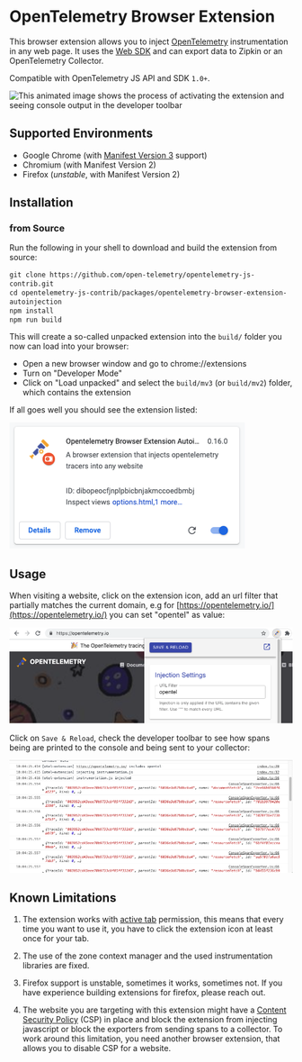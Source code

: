 # OpenTelemetry Browser Extension

This browser extension allows you to inject [OpenTelemetry](https://opentelemetry.io/) instrumentation in any web page. It uses the [Web SDK](https://github.com/open-telemetry/opentelemetry-js/tree/main/packages/opentelemetry-sdk-trace-web) and can export data to Zipkin or an OpenTelemetry Collector.

Compatible with OpenTelemetry JS API and SDK `1.0+`.

![This animated image shows the process of activating the extension and seeing console output in the developer toolbar](./images/inject-opentelemetry.gif)

## Supported Environments

* Google Chrome (with [Manifest Version 3](https://developer.chrome.com/docs/extensions/mv3/intro/) support)
* Chromium (with Manifest Version 2)
* Firefox (*unstable*, with Manifest Version 2)

## Installation

### from Source

Run the following in your shell to download and build the extension from source:

```shell
git clone https://github.com/open-telemetry/opentelemetry-js-contrib.git
cd opentelemetry-js-contrib/packages/opentelemetry-browser-extension-autoinjection
npm install
npm run build
```

This will create a so-called unpacked extension into the `build/` folder you now can load into your browser:

* Open a new browser window and go to chrome://extensions
* Turn on "Developer Mode"
* Click on "Load unpacked" and select the `build/mv3` (or `build/mv2`) folder, which contains the extension

If all goes well you should see the extension listed:

![This image shows the extension being installed in chrome://extensions](./images/extensionCard.png)

## Usage

When visiting a website, click on the extension icon, add an url filter that partially matches the current domain, e.g for [https://opentelemetry.io/](https://opentelemetry.io/) you can set "opentel" as value:

![This image shows an open extension popup with url filter set to "opentel"](./images/popup.png)

Click on `Save & Reload`, check the developer toolbar to see how spans being are printed to the console and being sent to your collector:

![This image shows spans being printed into the console of the developer toolbar for opentelemetry.io](./images/console.png)

## Known Limitations

1. The extension works with [active tab](https://developer.chrome.com/docs/extensions/mv3/manifest/activeTab/) permission, this means that every time you want to use it, you have to click the extension icon at least once for your tab.

2. The use of the zone context manager and the used instrumentation libraries are fixed.

3. Firefox support is unstable, sometimes it works, sometimes not. If you have experience building extensions for firefox, please reach out.

4. The website you are targeting with this extension might have a [Content Security Policy](https://developer.mozilla.org/en-US/docs/Web/HTTP/Headers/Content-Security-Policy) (CSP) in place and block the extension from injecting javascript or block the exporters from sending spans to a collector. To work around this limitation, you need another browser extension, that allows you to disable CSP for a website.
